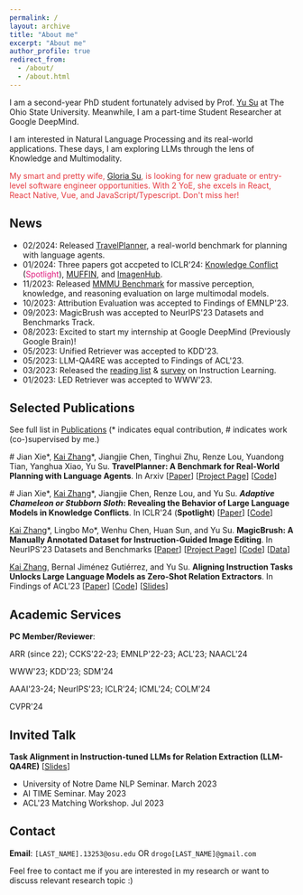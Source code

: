 ```yaml
---
permalink: /
layout: archive
title: "About me"
excerpt: "About me"
author_profile: true
redirect_from: 
  - /about/
  - /about.html
---
```

I am a second-year PhD student fortunately advised by Prof. [Yu Su](https://ysu1989.github.io) at The Ohio State University. Meanwhile, I am a part-time Student Researcher at Google DeepMind.
<!-- Here is my [CV](/files/cv_open.pdf) (updated in Jan 2024). -->
<!-- Previously, I worked with Prof. [Zhiyuan Liu](http://nlp.csai.tsinghua.edu.cn/~lzy/) at Tsinghua University, Prof. [Soroush Vosoughi](https://www.cs.dartmouth.edu/~soroush/) at Dartmouth College, and Dr. [Daxin Jiang](https://scholar.google.com/citations?user=N-wAHCoAAAAJ&hl=zh-CN) at Microsoft.-->

I am interested in Natural Language Processing and its real-world applications. These days, I am exploring LLMs through the lens of Knowledge and Multimodality.

<font color="#E53A40">My smart and pretty wife, <a href="https://www.linkedin.com/in/beking-0912/">Gloria Su</a >, is looking for new graduate or entry-level software engineer opportunities. With 2 YoE, she excels in React, React Native, Vue, and JavaScript/Typescript. Don't miss her! </font>
## News 
- 02/2024: Released [TravelPlanner](https://osu-nlp-group.github.io/TravelPlanner/), a real-world benchmark for planning with language agents.
- 01/2024: Three papers got accpeted to ICLR'24: [Knowledge Conflict](https://arxiv.org/abs/2305.13300) (<font color="#df1a7d">Spotlight</font>), [MUFFIN](https://arxiv.org/abs/2312.02436), and [ImagenHub](https://arxiv.org/abs/2310.01596).
- 11/2023: Released [MMMU Benchmark](https://mmmu-benchmark.github.io) for massive perception, knowledge, and reasoning evaluation on large multimodal models.
- 10/2023: Attribution Evaluation was accepted to Findings of EMNLP'23.
- 09/2023: MagicBrush was accepted to NeurIPS'23 Datasets and Benchmarks Track.
- 08/2023: Excited to start my internship at Google DeepMind (Previously Google Brain)!
- 05/2023: Unified Retriever was accepted to KDD'23.
- 05/2023: LLM-QA4RE was accepted to Findings of ACL'23.
- 03/2023: Released the [reading list](https://github.com/RenzeLou/awesome-instruction-learning) & [survey](https://arxiv.org/abs/2303.10475) on Instruction Learning.
- 01/2023: LED Retriever was accepted to WWW'23.

## Selected Publications

See full list in [Publications](/publications/) (\* indicates equal contribution, # indicates work (co-)supervised by me.)

\# Jian Xie\*, <u>Kai Zhang</u>\*, Jiangjie Chen, Tinghui Zhu, Renze Lou, Yuandong Tian, Yanghua Xiao, Yu Su. **TravelPlanner: A Benchmark for Real-World Planning with Language Agents**. In Arxiv [[Paper](https://arxiv.org/abs/2402.01622)] [[Project Page](https://osu-nlp-group.github.io/TravelPlanner/)]  [[Code](https://github.com/OSU-NLP-Group/TravelPlanner)]

\# Jian Xie\*, <u>Kai Zhang</u>\*, Jiangjie Chen, Renze Lou, and Yu Su. ***Adaptive Chameleon or Stubborn Sloth*: Revealing the Behavior of Large Language Models in Knowledge Conflicts**. In ICLR'24 (**Spotlight**) [[Paper](https://arxiv.org/abs/2305.13300)] [[Code](https://github.com/OSU-NLP-Group/LLM-Knowledge-Conflict)]

<u>Kai Zhang</u>\*, Lingbo Mo\*, Wenhu Chen, Huan Sun, and Yu Su. **MagicBrush: A Manually Annotated Dataset for Instruction-Guided Image Editing**. In NeurIPS'23 Datasets and Benchmarks [[Paper](https://arxiv.org/abs/2306.10012)] [[Project Page](https://osu-nlp-group.github.io/MagicBrush/)] [[Code](https://github.com/OSU-NLP-Group/MagicBrush)] [[Data](https://huggingface.co/datasets/osunlp/MagicBrush)]

<u>Kai Zhang</u>, Bernal Jiménez Gutiérrez, and Yu Su. **Aligning Instruction Tasks Unlocks Large Language Models as Zero-Shot Relation Extractors**. In Findings of ACL'23 \[[Paper](https://arxiv.org/abs/2305.11159)\] [[Code](https://github.com/OSU-NLP-Group/QA4RE)] [[Slides](/files/paper_slides/QA4RE_ACL23.pdf)]


## Academic Services

<!-- **Secondary Reviewer**: WSDM'21; NAACL-HLT'21; ACL'21; EMNLP'21-->

**PC Member/Reviewer**:

ARR (since 22); CCKS'22-23; EMNLP'22-23; ACL'23; NAACL'24

WWW'23; KDD'23; SDM'24

AAAI'23-24; NeurIPS'23; ICLR'24; ICML'24; COLM'24

CVPR'24

## Invited Talk

**Task Alignment in Instruction-tuned LLMs for Relation Extraction (LLM-QA4RE)** [[Slides](/files/paper_slides/QA4RE_ACL23.pdf)]

- University of Notre Dame NLP Seminar. March 2023
- AI TIME Seminar. May 2023
- ACL'23 Matching Workshop. Jul 2023

<!-- **Travel Planner** [\[Slides\] (Coming Soon)]

- Google Trip Planner. Feb 2024

**Knowledge Conflicts in LLMs** [\[Slides\] (Coming Soon)]

- AI Time. Feb 2024 -->


## Contact

**Email**: `[LAST_NAME].13253@osu.edu` OR `drogo[LAST_NAME]@gmail.com`

Feel free to contact me if you are interested in my research or want to discuss relevant research topic :)

<script type='text/javascript' id='clustrmaps' src='//cdn.clustrmaps.com/map_v2.js?cl=ffffff&w=312&t=tt&d=WWgOfq4agmQMsv-liNWF_IqrTiXrb-1nqoPvyzlC238'></script>